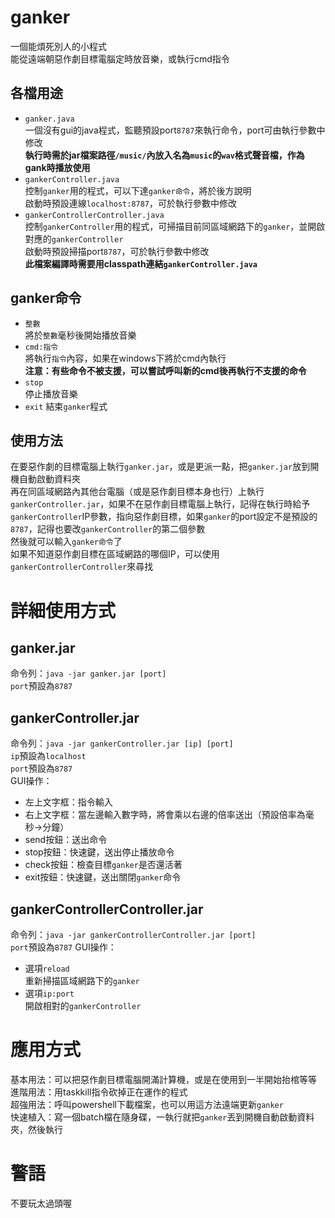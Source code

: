 # ganker
一個能煩死別人的小程式  
能從遠端朝惡作劇目標電腦定時放音樂，或執行cmd指令

## 各檔用途
* `ganker.java`  
一個沒有gui的java程式，監聽預設port`8787`來執行命令，port可由執行參數中修改  
**執行時需於jar檔案路徑`/music/`內放入名為`music`的`wav`格式聲音檔，作為gank時播放使用**
* `gankerController.java`  
控制`ganker`用的程式，可以下達`ganker命令`，將於後方說明  
啟動時預設連線`localhost:8787`，可於執行參數中修改
* `gankerControllerController.java`  
控制`gankerController`用的程式，可掃描目前同區域網路下的`ganker`，並開啟對應的`gankerController`  
啟動時預設掃描port`8787`，可於執行參數中修改  
**此檔案編譯時需要用classpath連結`gankerController.java`**

## ganker命令
* `整數`  
將於`整數`毫秒後開始播放音樂
* `cmd:指令`  
將執行`指令`內容，如果在windows下將於cmd內執行  
**注意：有些命令不被支援，可以嘗試呼叫新的cmd後再執行不支援的命令**
* `stop`  
停止播放音樂
* `exit`
結束`ganker`程式

## 使用方法
在要惡作劇的目標電腦上執行`ganker.jar`，或是更派一點，把`ganker.jar`放到開機自動啟動資料夾  
再在同區域網路內其他台電腦（或是惡作劇目標本身也行）上執行`gankerController.jar`，如果不在惡作劇目標電腦上執行，記得在執行時給予`gankerController`IP參數，指向惡作劇目標，如果`ganker`的port設定不是預設的`8787`，記得也要改`gankerController`的第二個參數  
然後就可以輸入`ganker命令`了  
如果不知道惡作劇目標在區域網路的哪個IP，可以使用`gankerControllerController`來尋找

# 詳細使用方式
## ganker.jar
命令列：`java -jar ganker.jar [port]`  
`port`預設為`8787`  

## gankerController.jar
命令列：`java -jar gankerController.jar [ip] [port]`  
`ip`預設為`localhost`  
`port`預設為`8787`  
GUI操作：
* 左上文字框：指令輸入
* 右上文字框：當左邊輸入數字時，將會乘以右邊的倍率送出（預設倍率為毫秒->分鐘）
* send按鈕：送出命令
* stop按鈕：快速鍵，送出停止播放命令
* check按鈕：檢查目標`ganker`是否還活著
* exit按鈕：快速鍵，送出關閉`ganker`命令

## gankerControllerController.jar
命令列：`java -jar gankerControllerController.jar [port]`  
`port`預設為`8787`
GUI操作：
* 選項`reload`  
重新掃描區域網路下的`ganker`
* 選項`ip:port`  
開啟相對的`gankerController`

# 應用方式
基本用法：可以把惡作劇目標電腦開滿計算機，或是在使用到一半開始抬棺等等  
進階用法：用taskkill指令砍掉正在運作的程式  
超強用法：呼叫powershell下載檔案，也可以用這方法遠端更新`ganker`  
快速植入：寫一個batch檔在隨身碟，一執行就把`ganker`丟到開機自動啟動資料夾，然後執行

# 警語
不要玩太過頭喔


